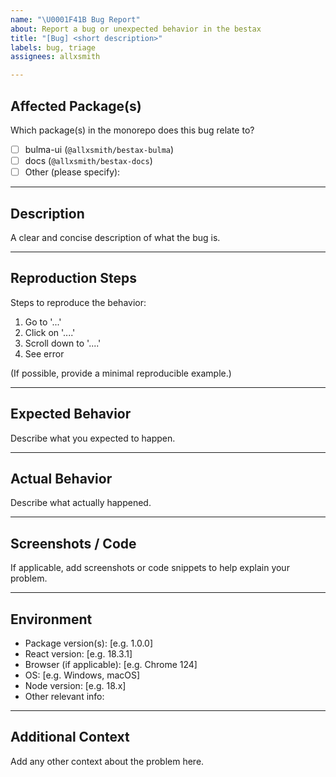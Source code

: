 ```yaml
---
name: "\U0001F41B Bug Report"
about: Report a bug or unexpected behavior in the bestax
title: "[Bug] <short description>"
labels: bug, triage
assignees: allxsmith

---
```


## Affected Package(s)

Which package(s) in the monorepo does this bug relate to?

- [ ] bulma-ui (`@allxsmith/bestax-bulma`)
- [ ] docs (`@allxsmith/bestax-docs`)
- [ ] Other (please specify):

---

## Description

A clear and concise description of what the bug is.

---

## Reproduction Steps

Steps to reproduce the behavior:

1. Go to '...'
2. Click on '....'
3. Scroll down to '....'
4. See error

(If possible, provide a minimal reproducible example.)

---

## Expected Behavior

Describe what you expected to happen.

---

## Actual Behavior

Describe what actually happened.

---

## Screenshots / Code

If applicable, add screenshots or code snippets to help explain your problem.

---

## Environment

- Package version(s): [e.g. 1.0.0]
- React version: [e.g. 18.3.1]
- Browser (if applicable): [e.g. Chrome 124]
- OS: [e.g. Windows, macOS]
- Node version: [e.g. 18.x]
- Other relevant info:

---

## Additional Context

Add any other context about the problem here.
